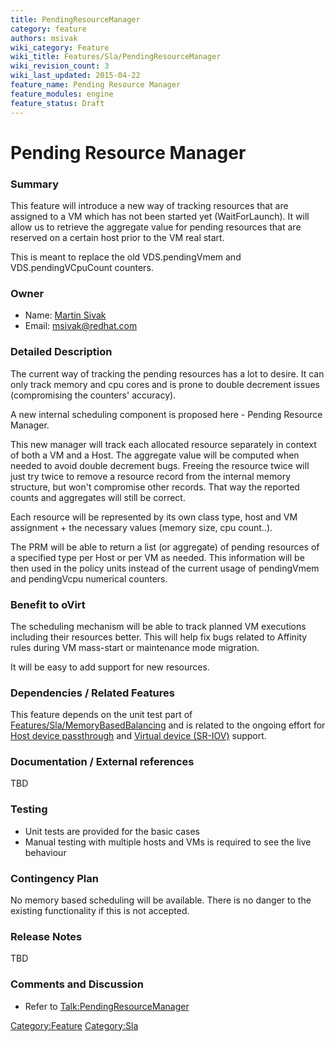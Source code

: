 ```yaml
---
title: PendingResourceManager
category: feature
authors: msivak
wiki_category: Feature
wiki_title: Features/Sla/PendingResourceManager
wiki_revision_count: 3
wiki_last_updated: 2015-04-22
feature_name: Pending Resource Manager
feature_modules: engine
feature_status: Draft
---
```


# Pending Resource Manager

### Summary

This feature will introduce a new way of tracking resources that are assigned to a VM which has not been started yet (WaitForLaunch). It will allow us to retrieve the aggregate value for pending resources that are reserved on a certain host prior to the VM real start.

This is meant to replace the old VDS.pendingVmem and VDS.pendingVCpuCount counters.

### Owner

*   Name: [ Martin Sivak](User:Msivak)
*   Email: <msivak@redhat.com>

### Detailed Description

The current way of tracking the pending resources has a lot to desire. It can only track memory and cpu cores and is prone to double decrement issues (compromising the counters' accuracy).

A new internal scheduling component is proposed here - Pending Resource Manager.

This new manager will track each allocated resource separately in context of both a VM and a Host. The aggregate value will be computed when needed to avoid double decrement bugs. Freeing the resource twice will just try twice to remove a resource record from the internal memory structure, but won't compromise other records. That way the reported counts and aggregates will still be correct.

Each resource will be represented by its own class type, host and VM assignment + the necessary values (memory size, cpu count..).

The PRM will be able to return a list (or aggregate) of pending resources of a specified type per Host or per VM as needed. This information will be then used in the policy units instead of the current usage of pendingVmem and pendingVcpu numerical counters.

### Benefit to oVirt

The scheduling mechanism will be able to track planned VM executions including their resources better. This will help fix bugs related to Affinity rules during VM mass-start or maintenance mode migration.

It will be easy to add support for new resources.

### Dependencies / Related Features

This feature depends on the unit test part of [Features/Sla/MemoryBasedBalancing](Features/Sla/MemoryBasedBalancing) and is related to the ongoing effort for [Host device passthrough](Features/hostdev_passthrough) and [Virtual device (SR-IOV)](Feature/SR-IOV) support.

### Documentation / External references

TBD

### Testing

*   Unit tests are provided for the basic cases
*   Manual testing with multiple hosts and VMs is required to see the live behaviour

### Contingency Plan

No memory based scheduling will be available. There is no danger to the existing functionality if this is not accepted.

### Release Notes

TBD

### Comments and Discussion

*   Refer to <Talk:PendingResourceManager>

<Category:Feature> <Category:Sla>
